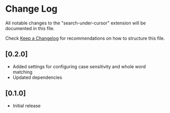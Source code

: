 # Change Log

All notable changes to the "search-under-cursor" extension will be documented in this file.

Check [Keep a Changelog](http://keepachangelog.com/) for recommendations on how to structure this file.

## [0.2.0]

- Added settings for configuring case sensitivity and whole word matching
- Updated dependencies

## [0.1.0]

- Initial release

